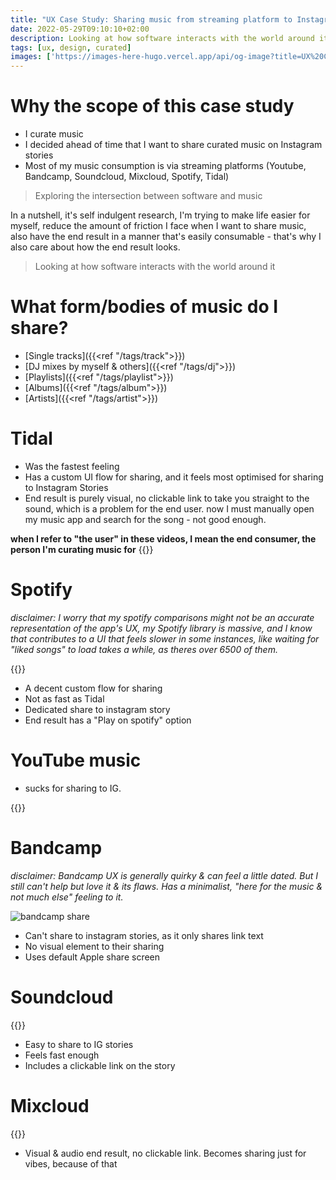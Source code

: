 ```yaml
---
title: "UX Case Study: Sharing music from streaming platform to Instagram Stories"
date: 2022-05-29T09:10:10+02:00
description: Looking at how software interacts with the world around it
tags: [ux, design, curated]
images: ['https://images-here-hugo.vercel.app/api/og-image?title=UX%20Case%20Study%3A%20Sharing%20music%20to%20Instagram%20Stories']
---
```


# Why the scope of this case study
- I curate music
- I decided ahead of time that I want to share curated music on Instagram stories
- Most of my music consumption is via streaming platforms (Youtube, Bandcamp, Soundcloud, Mixcloud, Spotify, Tidal)

> Exploring the intersection between software and music

In a nutshell, it's self indulgent research, I'm trying to make life easier for myself, reduce the amount of friction I face when I want to share music, also have the end result in a manner that's easily consumable - that's why I also care about how the end result looks.

> Looking at how software interacts with the world around it

# What form/bodies of music do I share?
- [Single tracks]({{<ref "/tags/track">}})
- [DJ mixes by myself & others]({{<ref "/tags/dj">}})
- [Playlists]({{<ref "/tags/playlist">}})
- [Albums]({{<ref "/tags/album">}})
- [Artists]({{<ref "/tags/artist">}})

# Tidal
- Was the fastest feeling
- Has a custom UI flow for sharing, and it feels most optimised for sharing to Instagram Stories
- End result is purely visual, no clickable link to take you straight to the sound, which is a problem for the end user. now I must manually open my music app and search for the song - not good enough.

**when I refer to "the user" in these videos, I mean the end consumer, the person I'm curating music for**
{{<youtube XEWpWkNy55M>}}

# Spotify
*disclaimer: I worry that my spotify comparisons might not be an accurate representation of the app's UX, my Spotify library is massive, and I know that contributes to a UI that feels slower in some instances, like waiting for "liked songs" to load takes a while, as theres over 6500 of them.*

{{<youtube qswoIrk4h3o>}}

- A decent custom flow for sharing
- Not as fast as Tidal
- Dedicated share to instagram story
- End result has a "Play on spotify" option


# YouTube music 
- sucks for sharing to IG.
  
{{<youtube DUAqvpCm2lw>}}

# Bandcamp
*disclaimer: Bandcamp UX is generally quirky & can feel a little dated. But I still can't help but love it & its flaws. Has a minimalist, "here for the music & not much else" feeling to it.*

![bandcamp share](https://res.cloudinary.com/hokaspokas/image/upload/c_thumb,w_200,g_face/v1654055557/here-hugo/IMG_5598_sd1dyq.png)

- Can't share to instagram stories, as it only shares link text
- No visual element to their sharing
- Uses default Apple share screen

# Soundcloud
{{<youtube HsppB26lZRI>}}
- Easy to share to IG stories
- Feels fast enough
- Includes a clickable link on the story

# Mixcloud
{{<youtube f4t3PdZUY8c>}}
- Visual & audio end result, no clickable link. Becomes sharing just for vibes, because of that